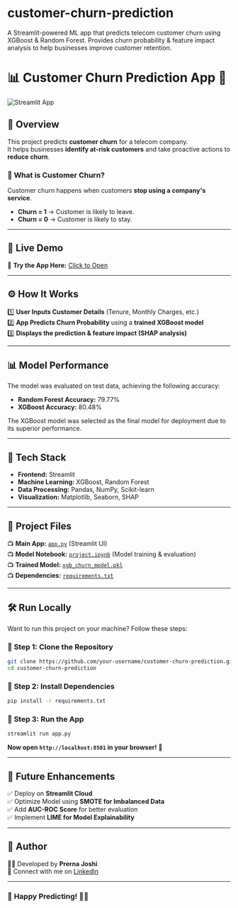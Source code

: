 # customer-churn-prediction
A Streamlit-powered ML app that predicts telecom customer churn using XGBoost &amp; Random Forest. Provides churn probability &amp; feature impact analysis to help businesses improve customer retention.

# 📊 Customer Churn Prediction App 🚀

![Streamlit App](https://your-app-link-here.com)  

## 🎯 Overview  
This project predicts **customer churn** for a telecom company.  
It helps businesses **identify at-risk customers** and take proactive actions to **reduce churn**.  

### 🔮 **What is Customer Churn?**  
Customer churn happens when customers **stop using a company's service**.  
- **Churn = 1** → Customer is likely to leave.  
- **Churn = 0** → Customer is likely to stay.  

---

## 🎥 **Live Demo**  
🚀 **Try the App Here:** [Click to Open](https://your-streamlit-app-link.com)  

---

## ⚙️ **How It Works**  
1️⃣ **User Inputs Customer Details** (Tenure, Monthly Charges, etc.)  
2️⃣ **App Predicts Churn Probability** using a **trained XGBoost model**  
3️⃣ **Displays the prediction & feature impact (SHAP analysis)**  

---

## 📊 **Model Performance**  
The model was evaluated on test data, achieving the following accuracy:
- **Random Forest Accuracy:** 79.77%
- **XGBoost Accuracy:** 80.48%

The XGBoost model was selected as the final model for deployment due to its superior performance.

---

## 🏢 **Tech Stack**  
- **Frontend:** Streamlit  
- **Machine Learning:** XGBoost, Random Forest  
- **Data Processing:** Pandas, NumPy, Scikit-learn  
- **Visualization:** Matplotlib, Seaborn, SHAP  

---

## 📂 **Project Files**  
📺 **Main App:** [`app.py`](app.py) (Streamlit UI)  
📺 **Model Notebook:** [`project.ipynb`](project.ipynb) (Model training & evaluation)  
📺 **Trained Model:** [`xgb_churn_model.pkl`](xgb_churn_model.pkl)  
📺 **Dependencies:** [`requirements.txt`](requirements.txt)  

---

## 🛠 **Run Locally**  
Want to run this project on your machine? Follow these steps:

### 🔹 **Step 1: Clone the Repository**  
```bash  
git clone https://github.com/your-username/customer-churn-prediction.git  
cd customer-churn-prediction  
```

### 🔹 **Step 2: Install Dependencies**  
```bash  
pip install -r requirements.txt  
```

### 🔹 **Step 3: Run the App**  
```bash  
streamlit run app.py  
```
**Now open `http://localhost:8501` in your browser!** 🎉  

---

## 🚀 **Future Enhancements**  
✅ Deploy on **Streamlit Cloud**  
✅ Optimize Model using **SMOTE for Imbalanced Data**  
✅ Add **AUC-ROC Score** for better evaluation  
✅ Implement **LIME for Model Explainability**  

---

## 📢 **Author**  
👩‍💻 Developed by **Prerna Joshi**  
💙 Connect with me on [LinkedIn](https://linkedin.com/in/joshi-prerna)  

---

### 🎉 **Happy Predicting! 🚀🔥**


